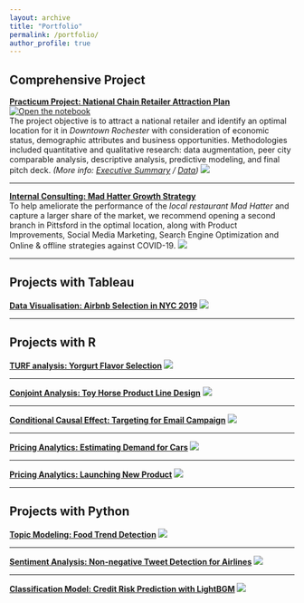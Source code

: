 ```yaml
---
layout: archive
title: "Portfolio"
permalink: /portfolio/
author_profile: true
---
```


## Comprehensive Project
[**Practicum Project: National Chain Retailer Attraction Plan**](/files/COR_Final%20Pitch%20Deck.pdf)
[![Open the notebook](https://img.shields.io/badge/Jupyter-OPen_the_Notebook-9cf?logo=Jupyter)](/files/COR_City%20of%20Rochester%20Codebook.html)<br/>
The project objective is to attract a national retailer and identify an optimal location for it in *Downtown Rochester* with consideration of economic status, demographic attributes and business opportunities. Methodologies included quantitative and qualitative research: data augmentation, peer city comparable analysis, descriptive analysis, predictive modeling, and final pitch deck. *(More info: [Executive Summary](/files/COR_Executive%20Summary.pdf) / [Data](/files/Data.zip))*
![](/images/SlideOverview.png)

---

[**Internal Consulting: Mad Hatter Growth Strategy**](/files/Mad%20Hatter%20Growth%20Strategy.pdf)<br/>
To help ameliorate the performance of the *local restaurant Mad Hatter* and capture a larger share of the market, we recommend opening a second branch in Pittsford in the optimal location, along with Product Improvements, Social Media Marketing, Search Engine Optimization and Online & offline strategies against COVID-19. 
![](/images/Mad%20Hatter%20Growth%20Strategy.jpg)

---

## Projects with Tableau

[**Data Visualisation: Airbnb Selection in NYC 2019**](/files/Airbnb%20Selection%20in%20NYC_Susie%20Tao.pdf)
![](/images/Airbnb%20Selection%20in%20NYC.png)

---

## Projects with R

[**TURF analysis: Yorgurt Flavor Selection**](/files/Yogurt%20Flavor%20Selection.html)
![](/images/Yogurt%20Flavor%20Selection.png)

---
[**Conjoint Analysis: Toy Horse Product Line Design**](/files/Toy%20Horse%20Product%20Line%20Design.html)
![](/images/Toy%20Horse%20Product%20Line%20Design.png)

---
[**Conditional Causal Effect: Targeting for Email Campaign**](/files/Targeting%20For%20Email%20Campaign.pdf)
![](/images/Targeting%20For%20Email%20Campaign.png)

---

[**Pricing Analytics: Estimating Demand for Cars**](/files/Estimating%20Demand%20for%20Cars.pdf)
![](/images/Estimating%20Demand%20for%20Cars.png)

---

[**Pricing Analytics: Launching New Product**](/files/Launching%20New%20Product.pdf)
![](/images/Launching%20New%20Product.png)

---

## Projects with Python

[**Topic Modeling: Food Trend Detection**](/files/Food%20Trend%20Detection.html)
![](/images/Food%20Trend%20Detection.png)

---

[**Sentiment Analysis: Non-negative Tweet Detection for Airlines**](/files/Non-negative%20Tweet%20Detection%20For%20Airlines.html)
![](/images/Non-negative%20Tweet%20Detection%20For%20Airlines.png)

---

[**Classification Model: Credit Risk Prediction with LightBGM**](/files/Credit%20Risk%20Prediction%20with%20LightBGM.pdf)
![](/images/Credit%20Risk%20Prediction%20with%20LightBGM_1.png)



